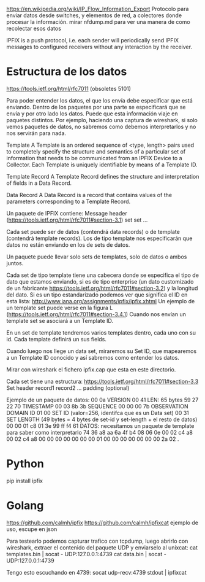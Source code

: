 https://en.wikipedia.org/wiki/IP_Flow_Information_Export
Protocolo para enviar datos desde switches, y elementos de red, a colectores donde procesar la información.
mirar nfdump.md para ver una manera de como recolectar esos datos

IPFIX is a push protocol, i.e. each sender will periodically send IPFIX messages to configured receivers without any interaction by the receiver.


# Estructura de los datos
https://tools.ietf.org/html/rfc7011 (obsoletes 5101)

Para poder entender los datos, el que los envía debe especificar que está enviando.
Dentro de los paquetes por una parte se especificará que se envía y por otro lado los datos.
Puede que esta información viaje en paquetes distintos.
Por ejemplo, haciendo una captura de wireshark, si solo vemos paquetes de datos, no sabremos como debemos interpretarlos y no nos servirán para nada.

Template
A Template is an ordered sequence of <type, length> pairs used to completely specify the structure and semantics of a particular set of information that needs to be communicated from an IPFIX Device to a Collector.  Each Template is uniquely identifiable by means of a Template ID.

Template Record
A Template Record defines the structure and interpretation of fields in a Data Record.

Data Record
A Data Record is a record that contains values of the parameters corresponding to a Template Record.


Un paquete de IPFIX contiene:
  Message header (https://tools.ietf.org/html/rfc7011#section-3.1)
  set
  set
  ...

Cada set puede ser de datos (contendrá data records) o de template (contendrá template records).
Los de tipo template nos especificarán que datos no están enviando en los de sets de datos.

Un paquete puede llevar solo sets de templates, solo de datos o ambos juntos.

Cada set de tipo template tiene una cabecera donde se especifica el tipo de dato que estamos enviando, si es de tipo enterprise (un dato customizado de un fabricante https://tools.ietf.org/html/rfc7011#section-3.2) y la longitud del dato.
Si es un tipo estandarizado podemos ver que significa el ID en esta lista: http://www.iana.org/assignments/ipfix/ipfix.xhtml
Un ejemplo de un template set puede verse en la figura L (https://tools.ietf.org/html/rfc7011#section-3.4.1)
Cuando nos envían un template set se asociará a un Template ID.

En un set de template tendremos varios templates dentro, cada uno con su id.
Cada template definirá un sus fields.

Cuando luego nos llege un data set, miraremos su Set ID, que mapearemos a un Template ID conocido y así sabremos como entender los datos.

Mirar con wireshark el fichero ipfix.cap que esta en este directorio.



Cada set tiene una estructura: https://tools.ietf.org/html/rfc7011#section-3.3
Set header
record1
record2
...
padding (optional)


Ejemplo de un paquete de datos:
00 0a VERSION
00 41 LEN: 65 bytes
59 27 22 70 TIMESTAMP
00 03 8b 3b SEQUENCE
00 00 00 7b OBSERVATION DOMAIN ID
01 00 SET ID (valor=256, identifca que es un Data set)
00 31 SET LENGTH (49 bytes = 4 bytes de set-id y set-length + el resto de datos)
00 00 01 c8 01 3e 99 ff f4 61 DATOS: necesitamos un paquete de template para saber como interpretarlo
74 36 a8 aa 6a 4f b4 08 06 0e
00 02 c4 a8 00 02 c4 a8 00 00
00 00 00 00 00 01 00 00 00 00
00 00 00 2a 02                                               .


# Python
pip install ipfix


# Golang
https://github.com/calmh/ipfix
https://github.com/calmh/ipfixcat
  ejemplo de uso, escupe en json

Para testearlo podemos capturar trafico con tcpdump, luego abrirlo con wireshark, extraer el contenido del paquete UDP y enviarselo al unixcat:
cat templates.bin | socat - UDP:127.0.0.1:4739
cat data.bin | socat - UDP:127.0.0.1:4739

Tengo esto escuchando en 4739:
socat udp-recv:4739 stdout | ipfixcat
